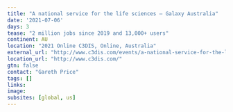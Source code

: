 ```yaml
---
title: "A national service for the life sciences – Galaxy Australia"
date: '2021-07-06'
days: 3
tease: "2 million jobs since 2019 and 13,000+ users"
continent: AU
location: "2021 Online C3DIS, Online, Australia"
external_url: "http://www.c3dis.com/events/a-national-service-for-the-life-sciences-galaxy-australia"
location_url: "http://www.c3dis.com/"
gtn: false
contact: "Gareth Price"
tags: []
links:
image: 
subsites: [global, us]
---
```

